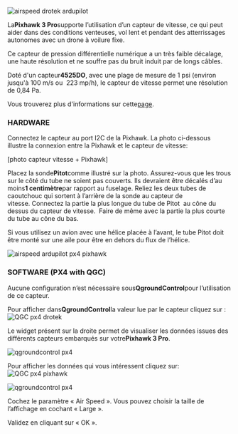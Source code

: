 ![](https://drotek.com/wp-content/uploads/2017/01/digital-differential-airspeed-sensor-kit--700x468.jpg "airspeed drotek ardupilot")

La**Pixhawk 3 Pro**supporte l’utilisation d’un capteur de vitesse, ce qui peut aider dans des conditions venteuses, vol lent et pendant des atterrissages autonomes avec un drone à voilure fixe.

Ce capteur de pression différentielle numérique a un très faible décalage, une haute résolution et ne souffre pas du bruit induit par de longs câbles.

Doté d'un capteur**4525DO**, avec une plage de mesure de 1 psi \(environ jusqu'à 100 m/s ou  223 mp/h\), le capteur de vitesse permet une résolution de 0,84 Pa.

Vous trouverez plus d'informations sur cette[page](https://drotek.com/shop/fr/drotek-parts/793-capteur-de-vitesse.html).

  


### HARDWARE

Connectez le capteur au port I2C de la Pixhawk. La photo ci-dessous illustre la connexion entre la Pixhawk et le capteur de vitesse:

\[photo capteur vitesse + Pixhawk\]

Placez la sonde**Pitot**comme illustré sur la photo. Assurez-vous que les trous sur le côté du tube ne soient pas couverts. Ils devraient être décalés d’au moins**1 centimètre**par rapport au fuselage. Reliez les deux tubes de caoutchouc qui sortent à l’arrière de la sonde au capteur de vitesse. Connectez la partie la plus longue du tube de Pitot  au cône du dessus du capteur de vitesse.  Faire de même avec la partie la plus courte du tube au cône du bas.

Si vous utilisez un avion avec une hélice placée à l’avant, le tube Pitot doit être monté sur une aile pour être en dehors du flux de l’hélice.

  


![](https://drotek.com/wp-content/uploads/2017/01/pitotinstalled1-700x404.jpg "airspeed ardupilot px4 pixhawk")

  


  


### SOFTWARE \(PX4 with QGC\)

Aucune configuration n’est nécessaire sous**QgroundControl**pour l’utilisation de ce capteur.

Pour afficher dans**QgroundControl**la valeur lue par le capteur cliquez sur : ![](https://drotek.com/wp-content/uploads/2017/01/Icone_Flight_Data_QGC.png "QGC px4 drotek")

Le widget présent sur la droite permet de visualiser les données issues des différents capteurs embarqués sur votre**Pixhawk 3 Pro**.

![](https://drotek.com/wp-content/uploads/2017/01/Flight_Data_Viewer_QGC.png "qgroundcontrol px4")

Pour afficher les données qui vous intéressent cliquez sur: ![](https://drotek.com/wp-content/uploads/2017/01/Reglage_Flight_Data_Viewer_QGC.png "QGC px4 pixhawk")

![](https://drotek.com/wp-content/uploads/2017/01/Flight_Data_List_QGC-250x606.png "qgroundcontrol px4")

Cochez le paramètre « Air Speed ». Vous pouvez choisir la taille de l’affichage en cochant « Large ».

Validez en cliquant sur « OK ».

